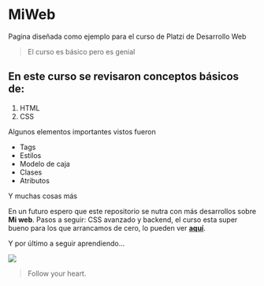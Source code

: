 # MiWeb

Pagina diseñada como ejemplo para el curso de Platzi de Desarrollo Web
> El curso es básico pero es genial

## En este curso se revisaron conceptos básicos de:
1. HTML
2. CSS

Algunos elementos importantes vistos fueron
* Tags
* Estilos
* Modelo de caja
* Clases
* Atributos

Y muchas cosas más

En un futuro espero que este repositorio se nutra con más desarrollos sobre  **Mi web**. Pasos a seguir: CSS avanzado y backend, el curso esta super bueno para los que arrancamos de cero, lo pueden ver [**aquí**](https://platzi.com/clases/html5-css3/ "Platzi").

Y por último a seguir aprendiendo...

![](https://pandao.github.io/editor.md/examples/images/4.jpg)

> Follow your heart.